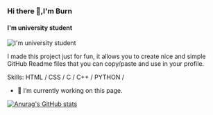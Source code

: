 ### Hi there 👋,I'm Burn
#### I'm university student
![I'm university student](https://scontent.fuln1-1.fna.fbcdn.net/v/t1.6435-9/93479680_637054650359709_874128795102085120_n.jpg?_nc_cat=101&ccb=1-7&_nc_sid=e3f864&_nc_ohc=wuMU_Zfcg54AX8i3SLR&_nc_ht=scontent.fuln1-1.fna&oh=00_AfAdY9cnM67Ox4BTHQQj7kEzkSTXNq0AQAL__NdxX-AT1g&oe=63A683E4)

I made this project just for fun, it allows you to create nice and simple GitHub Readme files that you can copy/paste and use in your profile.

Skills: HTML / CSS / C / C++ / PYTHON / 

- 🔭 I’m currently working on this page. 





[![Anurag's GitHub stats](https://github-readme-stats.vercel.app/api?username=burn-e-e)](https://github.com/anuraghazra/github-readme-stats)
